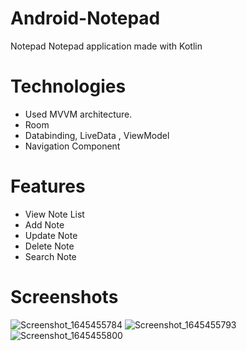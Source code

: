 # Android-Notepad
 Notepad
Notepad application made with Kotlin

# Technologies 
- Used MVVM architecture.
- Room
- Databinding, LiveData , ViewModel
- Navigation Component
# Features 
- View Note List
- Add Note
- Update Note
- Delete Note
- Search Note 
# Screenshots
![Screenshot_1645455784](https://user-images.githubusercontent.com/49489211/154981739-19a0d783-eb16-4482-8515-95b843087ed7.png) ![Screenshot_1645455793](https://user-images.githubusercontent.com/49489211/154981909-dcc3eaae-8597-42a5-9a89-a53af6c7ceec.png)  ![Screenshot_1645455800](https://user-images.githubusercontent.com/49489211/154981826-f6e68952-5304-401d-8bc8-339983c441ce.png)



